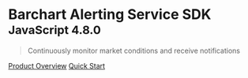 # Barchart Alerting Service SDK <small>JavaScript 4.8.0</small>

> Continuously monitor market conditions and receive notifications

[Product Overview](/content/product_overview)
[Quick Start](/content/quick_start)